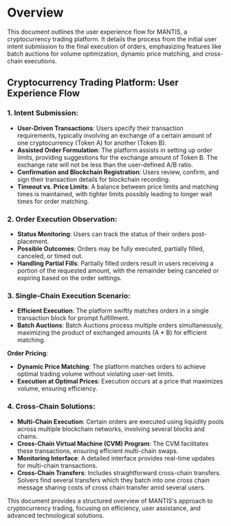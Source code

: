 # Overview

This document outlines the user experience flow for MANTIS, a cryptocurrency trading platform. It details the process from the initial user intent submission to the final execution of orders, emphasizing features like batch auctions for volume optimization, dynamic price matching, and cross-chain executions.

## Cryptocurrency Trading Platform: User Experience Flow

### 1. **Intent Submission**:
   - **User-Driven Transactions**: Users specify their transaction requirements, typically involving an exchange of a certain amount of one cryptocurrency (Token A) for another (Token B).
   - **Assisted Order Formulation**: The platform assists in setting up order limits, providing suggestions for the exchange amount of Token B. The exchange rate will not be less than the user-defined A/B ratio.
   - **Confirmation and Blockchain Registration**: Users review, confirm, and sign their transaction details for blockchain recording.
   - **Timeout vs. Price Limits**: A balance between price limits and matching times is maintained, with tighter limits possibly leading to longer wait times for order matching.

### 2. **Order Execution Observation**:
   - **Status Monitoring**: Users can track the status of their orders post-placement.
   - **Possible Outcomes**: Orders may be fully executed, partially filled, canceled, or timed out.
   - **Handling Partial Fills**: Partially filled orders result in users receiving a portion of the requested amount, with the remainder being canceled or expiring based on the order settings.

### 3. **Single-Chain Execution Scenario**:
   - **Efficient Execution**: The platform swiftly matches orders in a single transaction block for prompt fulfillment.
   - **Batch Auctions**: Batch Auctions process multiple orders simultaneously, maximizing the product of exchanged amounts (A * B) for efficient matching.

**Order Pricing**:
   - **Dynamic Price Matching**: The platform matches orders to achieve optimal trading volume without violating user-set limits.
   - **Execution at Optimal Prices**: Execution occurs at a price that maximizes volume, ensuring efficiency.

### 4. **Cross-Chain Solutions**:
   - **Multi-Chain Execution**: Certain orders are executed using liquidity pools across multiple blockchain networks, involving several blocks and chains.
   - **Cross-Chain Virtual Machine (CVM) Program**: The CVM facilitates these transactions, ensuring efficient multi-chain swaps.
   - **Monitoring Interface**: A detailed interface provides real-time updates for multi-chain transactions.
   - **Cross-Chain Transfers**: Includes straightforward cross-chain transfers. Solvers find several transfers which they batch into one cross chain message sharing costs of cross chain transfer amid several users.

This document provides a structured overview of MANTIS's approach to cryptocurrency trading, focusing on efficiency, user assistance, and advanced technological solutions.

